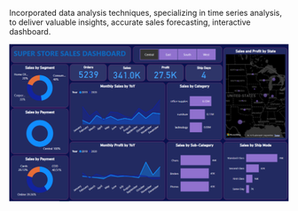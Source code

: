 Incorporated data analysis techniques, specializing in time series analysis, to deliver valuable insights, accurate sales forecasting, interactive dashboard. 


![alt text](https://github.com/pheonix2109/Sales-Dashboard/blob/main/superstoreSalesAnalysis_Main.png?raw=true)

